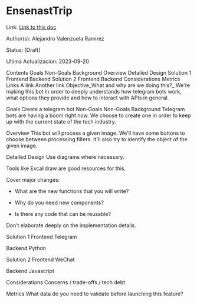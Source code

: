 # EnsenastTrip
Link: [Link to this doc](#)

Author(s): Alejandro Valenzuela Ramirez

Status: [Draft]

Ultima Actualizacion: 2023-09-20

Contents
Goals
Non-Goals
Background
Overview
Detailed Design
Solution 1
Frontend
Backend
Solution 2
Frontend
Backend
Considerations
Metrics
Links
A link
Another link
Objective_What and why are we doing this?_
We're making this bot in order to deeply understands how telegram bots work, what options they provide and how to interact with APIs in general.

Goals
Create a telegram bot
Non-Goals
Non-Goals
Background
Telegram bots are having a boom right now. We choose to create one in order to keep up with the current state of the tech industry.

Overview
This bot will process a given image. We'll have some buttons to choose between processing filters. It'll also try to identify the object of the given image.

Detailed Design
Use diagrams where necessary.

Tools like Excalidraw are good resources for this.

Cover major changes:

- What are the new functions that you will write?

- Why do you need new components?

- Is there any code that can be reusable?

Don’t elaborate deeply on the implementation details.

Solution 1
Frontend
Telegram

Backend
Python

Solution 2
Frontend
WeChat

Backend
Javascript

Considerations
Concerns / trade-offs / tech debt

Metrics
What data do you need to validate before launching this feature?
